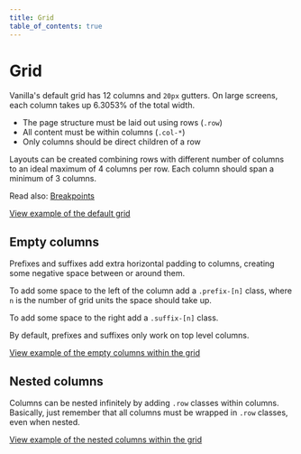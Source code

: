 ```yaml
---
title: Grid
table_of_contents: true
---
```


# Grid

Vanilla's default grid has 12 columns and `20px` gutters. On large screens, each column takes up 6.3053% of the total width.

- The page structure must be laid out using rows (`.row`)
- All content must be within columns (`.col-*`)
- Only columns should be direct children of a row

Layouts can be created combining rows with different number of columns to an ideal maximum of 4 columns per row. Each column should span a minimum of 3 columns.

Read also: [Breakpoints](/en/settings/breakpoints)

<a href="https://vanilla-framework.github.io/vanilla-framework/examples/patterns/grid/default/"
    class="js-example">
    View example of the default grid
</a>

## Empty columns

Prefixes and suffixes add extra horizontal padding to columns, creating some negative space between or around them.

To add some space to the left of the column add a `.prefix-[n]` class, where `n` is the number of grid units the space should take up.

To add some space to the right add a `.suffix-[n]` class.

By default, prefixes and suffixes only work on top level columns.

<a href="https://vanilla-framework.github.io/vanilla-framework/examples/patterns/grid/empty-columns/"
    class="js-example">
    View example of the empty columns within the grid
</a>

## Nested columns

Columns can be nested infinitely by adding `.row` classes within columns. Basically, just remember that all columns must be wrapped in `.row` classes, even when nested.

<a href="https://vanilla-framework.github.io/vanilla-framework/examples/patterns/grid/nested/"
    class="js-example">
    View example of the nested columns within the grid
</a>
